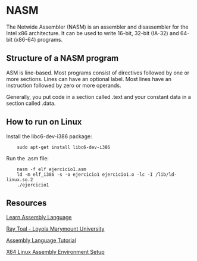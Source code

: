 # NASM

The Netwide Assembler (NASM) is an assembler and disassembler for the Intel x86 architecture. It can be used to write 16-bit, 32-bit (IA-32) and 64-bit (x86-64) programs.

## Structure of a NASM program

ASM is line-based. Most programs consist of directives followed by one or more sections. Lines can have an optional label. Most lines have an instruction followed by zero or more operands.



Generally, you put code in a section called .text and your constant data in a section called .data.

## How to run on Linux

Install the libc6-dev-i386 package:
```
	sudo apt-get install libc6-dev-i386
```

Run the .asm file:
```
	nasm -f elf ejercicio1.asm
	ld -m elf_i386 -s -o ejercicio1 ejercicio1.o -lc -I /lib/ld-linux.so.2
	./ejercicio1
```
## Resources

[Learn Assembly Language](https://asmtutor.com/)

[Ray Toal - Loyola Marymount University](https://cs.lmu.edu/~ray/notes/nasmtutorial/)

[Assembly Language Tutorial](http://www.pravaraengg.org.in/Download/MA/assembly_tutorial.pdf)

[X64 Linux Assembly Environment Setup](https://epi052.gitlab.io/notes-to-self/blog/2018-07-22-x64-linux-assembly-environment-setup/)
